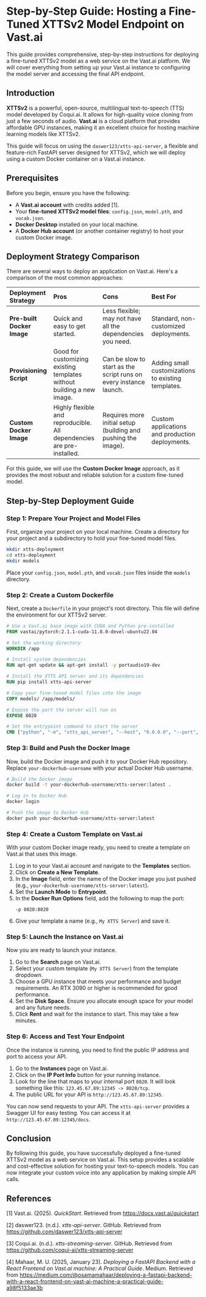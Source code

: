 # Step-by-Step Guide: Hosting a Fine-Tuned XTTSv2 Model Endpoint on Vast.ai

This guide provides comprehensive, step-by-step instructions for deploying a fine-tuned XTTSv2 model as a web service on the Vast.ai platform. We will cover everything from setting up your Vast.ai instance to configuring the model server and accessing the final API endpoint.

## Introduction

**XTTSv2** is a powerful, open-source, multilingual text-to-speech (TTS) model developed by Coqui.ai. It allows for high-quality voice cloning from just a few seconds of audio. **Vast.ai** is a cloud platform that provides affordable GPU instances, making it an excellent choice for hosting machine learning models like XTTSv2.

This guide will focus on using the `daswer123/xtts-api-server`, a flexible and feature-rich FastAPI server designed for XTTSv2, which we will deploy using a custom Docker container on a Vast.ai instance.

## Prerequisites

Before you begin, ensure you have the following:

*   A **Vast.ai account** with credits added [1].
*   Your **fine-tuned XTTSv2 model files**: `config.json`, `model.pth`, and `vocab.json`.
*   **Docker Desktop** installed on your local machine.
*   A **Docker Hub account** (or another container registry) to host your custom Docker image.

## Deployment Strategy Comparison

There are several ways to deploy an application on Vast.ai. Here's a comparison of the most common approaches:

| Deployment Strategy | Pros | Cons | Best For |
| :--- | :--- | :--- | :--- |
| **Pre-built Docker Image** | Quick and easy to get started. | Less flexible; may not have all the dependencies you need. | Standard, non-customized deployments. |
| **Provisioning Script** | Good for customizing existing templates without building a new image. | Can be slow to start as the script runs on every instance launch. | Adding small customizations to existing templates. |
| **Custom Docker Image** | Highly flexible and reproducible. All dependencies are pre-installed. | Requires more initial setup (building and pushing the image). | Custom applications and production deployments. |

For this guide, we will use the **Custom Docker Image** approach, as it provides the most robust and reliable solution for a custom fine-tuned model.

## Step-by-Step Deployment Guide

### Step 1: Prepare Your Project and Model Files

First, organize your project on your local machine. Create a directory for your project and a subdirectory to hold your fine-tuned model files.

```bash
mkdir xtts-deployment
cd xtts-deployment
mkdir models
```

Place your `config.json`, `model.pth`, and `vocab.json` files inside the `models` directory.

### Step 2: Create a Custom Dockerfile

Next, create a `Dockerfile` in your project's root directory. This file will define the environment for our XTTSv2 server.

```dockerfile
# Use a Vast.ai base image with CUDA and Python pre-installed
FROM vastai/pytorch:2.1.1-cuda-11.8.0-devel-ubuntu22.04

# Set the working directory
WORKDIR /app

# Install system dependencies
RUN apt-get update && apt-get install -y portaudio19-dev

# Install the XTTS API server and its dependencies
RUN pip install xtts-api-server

# Copy your fine-tuned model files into the image
COPY models/ /app/models/

# Expose the port the server will run on
EXPOSE 8020

# Set the entrypoint command to start the server
CMD ["python", "-m", "xtts_api_server", "--host", "0.0.0.0", "--port", "8020", "--listen", "--model-source", "local", "--speaker-folder", "/app/speakers"]
```

### Step 3: Build and Push the Docker Image

Now, build the Docker image and push it to your Docker Hub repository. Replace `your-dockerhub-username` with your actual Docker Hub username.

```bash
# Build the Docker image
docker build -t your-dockerhub-username/xtts-server:latest .

# Log in to Docker Hub
docker login

# Push the image to Docker Hub
docker push your-dockerhub-username/xtts-server:latest
```

### Step 4: Create a Custom Template on Vast.ai

With your custom Docker image ready, you need to create a template on Vast.ai that uses this image.

1.  Log in to your Vast.ai account and navigate to the **Templates** section.
2.  Click on **Create a New Template**.
3.  In the **Image** field, enter the name of the Docker image you just pushed (e.g., `your-dockerhub-username/xtts-server:latest`).
4.  Set the **Launch Mode** to **Entrypoint**.
5.  In the **Docker Run Options** field, add the following to map the port:
    ```
    -p 8020:8020
    ```
6.  Give your template a name (e.g., `My XTTS Server`) and save it.

### Step 5: Launch the Instance on Vast.ai

Now you are ready to launch your instance.

1.  Go to the **Search** page on Vast.ai.
2.  Select your custom template (`My XTTS Server`) from the template dropdown.
3.  Choose a GPU instance that meets your performance and budget requirements. An RTX 3090 or higher is recommended for good performance.
4.  Set the **Disk Space**. Ensure you allocate enough space for your model and any future needs.
5.  Click **Rent** and wait for the instance to start. This may take a few minutes.

### Step 6: Access and Test Your Endpoint

Once the instance is running, you need to find the public IP address and port to access your API.

1.  Go to the **Instances** page on Vast.ai.
2.  Click on the **IP Port Info** button for your running instance.
3.  Look for the line that maps to your internal port `8020`. It will look something like this: `123.45.67.89:12345 -> 8020/tcp`.
4.  The public URL for your API is `http://123.45.67.89:12345`.

You can now send requests to your API. The `xtts-api-server` provides a Swagger UI for easy testing. You can access it at `http://123.45.67.89:12345/docs`.

## Conclusion

By following this guide, you have successfully deployed a fine-tuned XTTSv2 model as a web service on Vast.ai. This setup provides a scalable and cost-effective solution for hosting your text-to-speech models. You can now integrate your custom voice into any application by making simple API calls.

## References

[1] Vast.ai. (2025). *QuickStart*. Retrieved from https://docs.vast.ai/quickstart

[2] daswer123. (n.d.). *xtts-api-server*. GitHub. Retrieved from https://github.com/daswer123/xtts-api-server

[3] Coqui.ai. (n.d.). *xtts-streaming-server*. GitHub. Retrieved from https://github.com/coqui-ai/xtts-streaming-server

[4] Mahaar, M. U. (2025, January 23). *Deploying a FastAPI Backend with a React Frontend on Vast.ai machine: A Practical Guide*. Medium. Retrieved from https://medium.com/@osamamahaar/deploying-a-fastapi-backend-with-a-react-frontend-on-vast-ai-machine-a-practical-guide-a98f5133ae3b
